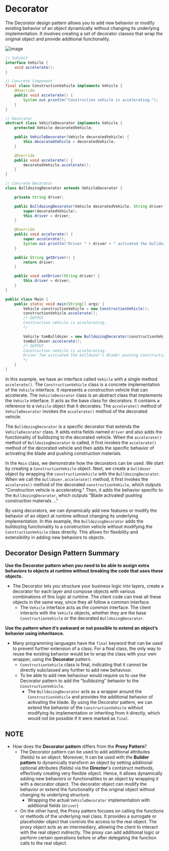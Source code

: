 # Decorator
The Decorator design pattern allows you to add new behavior or modify existing behavior of an object dynamically without changing its underlying implementation. It involves creating a set of decorator classes that wrap the original object and provide additional functionality.

![image](https://github.com/boushphong/Design-Patterns/assets/59940078/0ca168cf-3761-45ea-869b-536d3ae0cffb)

```java
// Subject
interface Vehicle {
    void accelerate();
}

// Concrete Component
final class ConstructionVehicle implements Vehicle {
    @Override
    public void accelerate() {
        System.out.println("Construction vehicle is accelerating.");
    }
}

// Decorator
abstract class VehicleDecorator implements Vehicle {
    protected Vehicle decoratedVehicle;

    public VehicleDecorator(Vehicle decoratedVehicle) {
        this.decoratedVehicle = decoratedVehicle;
    }

    @Override
    public void accelerate() {
        decoratedVehicle.accelerate();
    }
}

// Concrete Decorator
class BulldozingDecorator extends VehicleDecorator {

    private String driver;

    public BulldozingDecorator(Vehicle decoratedVehicle, String driver) {
        super(decoratedVehicle);
        this.driver = driver;
    }

    @Override
    public void accelerate() {
        super.accelerate();
        System.out.println("Driver " + driver + " activated the bulldozer's Blade! pushing construction materials ...");
    }

    public String getDriver() {
        return driver;
    }

    public void setDriver(String driver) {
        this.driver = driver;
    }
}

public class Main {
    public static void main(String[] args) {
        Vehicle constructionVehicle = new ConstructionVehicle();
        constructionVehicle.accelerate();
        /* OUTPUT
        Construction vehicle is accelerating.
        */

        Vehicle tomBulldozer = new BulldozingDecorator(constructionVehicle, "Tom");
        tomBulldozer.accelerate();
        /* OUTPUT
        Construction vehicle is accelerating.
        Driver Tom activated the bulldozer's Blade! pushing construction materials ...
        */
    }
}
```

In this example, we have an interface called `Vehicle` with a single method `accelerate()`. The `ConstructionVehicle` class is a concrete implementation of the `Vehicle` interface. It represents a construction vehicle that can accelerate. The `VehicleDecorator` class is an abstract class that implements the `Vehicle` interface. It acts as the base class for decorators. It contains a reference to a `Vehicle` object that it decorates. The `accelerate()` method of `VehicleDecorator` invokes the `accelerate()` method of the decorated vehicle.

The `BulldozingDecorator` is a specific decorator that extends the `VehicleDecorator` class. It adds extra fields named `driver` and also adds the functionality of bulldozing to the decorated vehicle. When the `accelerate()` method of `BulldozingDecorator` is called, it first invokes the `accelerate()` method of the decorated vehicle and then adds the specific behavior of activating the blade and pushing construction materials.

In the `Main` class, we demonstrate how the decorators can be used. We start by creating a `ConstructionVehicle` object. Next, we create a `bulldozer` object by wrapping the `constructionVehicle` with the `BulldozingDecorator`. When we call the `bulldozer.accelerate()` method, it first invokes the `accelerate()` method of the decorated `constructionVehicle`, which outputs "Construction vehicle is accelerating." Then, it adds the behavior specific to the `BulldozingDecorator`, which outputs "Blade activated! pushing construction materials ..."

By using decorators, we can dynamically add new features or modify the behavior of an object at runtime without changing its underlying implementation. In this example, the `BulldozingDecorator` adds the bulldozing functionality to a construction vehicle without modifying the `ConstructionVehicle` class directly. This allows for flexibility and extensibility in adding new behaviors to objects.

## Decorator Design Pattern Summary
**Use the Decorator pattern when you need to be able to assign extra behaviors to objects at runtime without breaking the code that uses these objects.**

- The Decorator lets you structure your business logic into layers, create a decorator for each layer and compose objects with various combinations of this logic at runtime. The client code can treat all these objects in the same way, since they all follow a common interface.
    - The `Vehicle` interface acts as the common interface. The client interacts with the `Vehicle` objects, whether they are the base `ConstructionVehicle` or the decorated `BulldozingDecorator`.

**Use the pattern when it’s awkward or not possible to extend an object’s behavior using inheritance.**
- Many programming languages have the `final` keyword that can be used to prevent further extension of a class. For a final class, the only way to reuse the existing behavior would be to wrap the class with your own wrapper, using the **Decorator** pattern.
    - `ConstructionVehicle` class is final, indicating that it cannot be directly subclassed any further to add new behaviour. 
    - To be able to add new behaviour would require us to use the Decorator pattern to add the "bulldozing" behavior to the `ConstructionVehicle`.
        - The `BulldozingDecorator` acts as a wrapper around the `ConstructionVehicle` and provides the additional behavior of activating the blade. By using the Decorator pattern, we can extend the behavior of the `ConstructionVehicle` without modifying its implementation or inheriting from it directly, which would not be possible if it were marked as `final`.

## NOTE
- How does the **Decorator pattern** differs from the **Proxy Pattern**?
    - The Decorator pattern can be used to add additional attributes (fields) to an object. Moreover, It can be used with the **Builder pattern** to dynamically transform an object by setting additional optional attributes (fields) via the **Director**'s contstruct methods, effectively creating very flexible object. Hence, It allows dynamically adding new behaviors or functionalities to an object by wrapping it with a decorator object. The decorator object can modify the behavior or extend the functionality of the original object without changing its underlying structure.
        - Wrapping the actual `VehicleDecorator` implementation with additional fields (`driver`)
    - On the other hand, the Proxy pattern focuses on calling the functions or methods of the underlying real class. It provides a surrogate or placeholder object that controls the access to the real object. The proxy object acts as an intermediary, allowing the client to interact with the real object indirectly. The proxy can add additional logic or perform certain operations before or after delegating the function calls to the real object.
